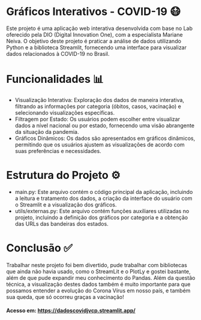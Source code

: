 # Gráficos Interativos - COVID-19 😷
Este projeto é uma aplicação web interativa desenvolvida com base no Lab oferecido pela DIO (Digital Innovation One), com a especialista Mariane Neiva. O objetivo deste projeto é praticar a análise de dados utilizando Python e a biblioteca Streamlit, fornecendo uma interface para visualizar dados relacionados à COVID-19 no Brasil.

# Funcionalidades 📊
- Visualização Interativa: Exploração dos dados de maneira interativa, filtrando as informações por categoria (óbitos, casos, vacinação) e selecionando visualizações específicas.
- Filtragem por Estado: Os usuários podem escolher entre visualizar dados a nível nacional ou por estado, fornecendo uma visão abrangente da situação da pandemia.
- Gráficos Dinâmicos: Os dados são apresentados em gráficos dinâmicos, permitindo que os usuários ajustem as visualizações de acordo com suas preferências e necessidades.

# Estrutura do Projeto ⚙️
- main.py: Este arquivo contém o código principal da aplicação, incluindo a leitura e tratamento dos dados, a criação da interface do usuário com o Streamlit e a visualização dos gráficos.
- utils/externas.py: Este arquivo contém funções auxiliares utilizadas no projeto, incluindo a definição dos gráficos por categoria e a obtenção das URLs das bandeiras dos estados.

# Conclusão ✅
Trabalhar neste projeto foi bem divertido, pude trabalhar com bibliotecas que ainda não havia usado, como o StreamLit e o PlotLy e gostei bastante, além de que pude expandir meu conhecimento do Pandas.
Além da questão técnica, a visualização destes dados também é muito importante para que possamos entender a evolução do Corona Vírus em nosso país, e também sua queda, que só ocorreu graças a vacinação!

#### Acesso em: https://dadoscovidjvcp.streamlit.app/
